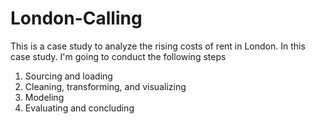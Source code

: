# London-Calling
This is a case study to analyze the rising costs of rent in London. In this case study. I'm going to conduct the following steps
  1. Sourcing and loading
  2. Cleaning, transforming, and visualizing
  3. Modeling
  4. Evaluating and concluding
